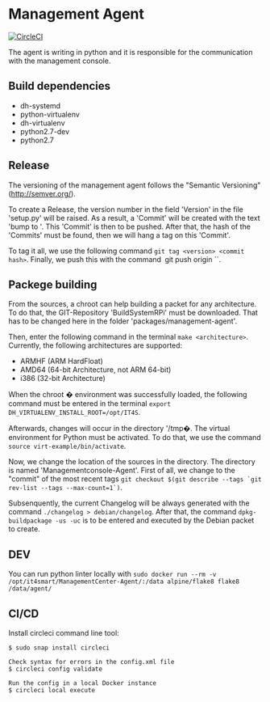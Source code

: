 # Management Agent
[![CircleCI](https://circleci.com/gh/IT4smart/ManagementCenter-Agent.svg?style=svg)](https://circleci.com/gh/IT4smart/ManagementCenter-Agent)

The agent is writing in python and it is responsible for the communication with the management console.


## Build dependencies
* dh-systemd
* python-virtualenv
* dh-virtualenv
* python2.7-dev
* python2.7


## Release
The versioning of the management agent follows the "Semantic Versioning" (http://semver.org/).

To create a Release, the version number in the field 'Version' in the file 'setup.py' will be raised. As a result, a 'Commit' will be created with the text 'bump to <Version>'.
This 'Commit' is then to be pushed. After that, the hash of the 'Commits' must be found, then we will hang a tag on this 'Commit'.

To tag it all, we use the following command ``git tag <version> <commit hash>``. Finally, we push this with the command` `git push origin <version>``.


## Packege building
From the sources, a chroot can help building a packet for any architecture. To do that, the GIT-Repository 'BuildSystemRPi' must be downloaded. 
That has to be changed here in the folder 'packages/management-agent'.

Then, enter the following command in the terminal ``make <architecture>``. Currently, the following architectures are supported:
* ARMHF (ARM HardFloat)
* AMD64 (64-bit Architecture, not ARM 64-bit)
* i386 (32-bit Architecture)

When the chroot � environment was successfully loaded, the following command must be entered in the terminal ``export DH_VIRTUALENV_INSTALL_ROOT=/opt/IT4S``.

Afterwards, changes will occur in the directory '/tmp�. The virtual environment for Python must be activated. To do that, we use the command ``source virt-example/bin/activate``.

Now, we change the location of the sources in the directory. The directory is named 'Managementconsole-Agent'. First of all, we change to the "commit" of the most recent tags ``git checkout $(git describe --tags `git rev-list --tags --max-count=1`)``.

Subsenquently, the current Changelog will be always generated with the command ``./changelog > debian/changelog``. 
After that, the command ``dpkg-buildpackage -us -uc`` is to be entered and executed by the Debian packet to create.

## DEV
You can run python linter locally with `sudo docker run --rm -v /opt/it4smart/ManagementCenter-Agent/:/data alpine/flake8 flake8 /data/agent/`

## CI/CD
Install circleci command line tool:
```
$ sudo snap install circleci

Check syntax for errors in the config.xml file
$ circleci config validate

Run the config in a local Docker instance
$ circleci local execute
```